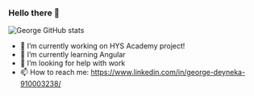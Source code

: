 ### Hello there 👋

![George GitHub stats](https://github-readme-stats.vercel.app/api?username=GeorgeDeyneka&show_icons=true&theme=radical)

<!--
**GeorgeDeyneka/GeorgeDeyneka** is a ✨ _special_ ✨ repository because its `README.md` (this file) appears on your GitHub profile.

Here are some ideas to get you started:

- 👯 I’m looking to collaborate on ...
- 💬 Ask me about ...
- 📫 How to reach me: ...
- 😄 Pronouns: ...
- ⚡ Fun fact: ...
-->

- 🔭 I’m currently working on HYS Academy project!
- 🌱 I’m currently learning Angular
- 🤔 I’m looking for help with work
- 📫 How to reach me: https://www.linkedin.com/in/george-deyneka-910003238/
